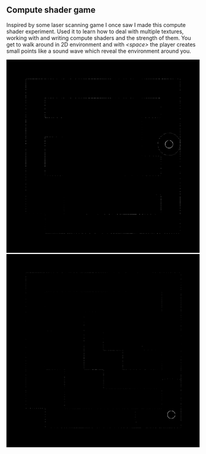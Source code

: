 ## Compute shader game

Inspired by some laser scanning game I once saw I made this compute shader
experiment. Used it to learn how to deal with multiple textures, working with
and writing compute shaders and the strength of them. You get to walk around in
2D environment and with *<space\>* the player creates small points like a sound
wave which reveal the environment around you.

![img1](./pics/1.jpg)
![img2](./pics/2.jpg)

